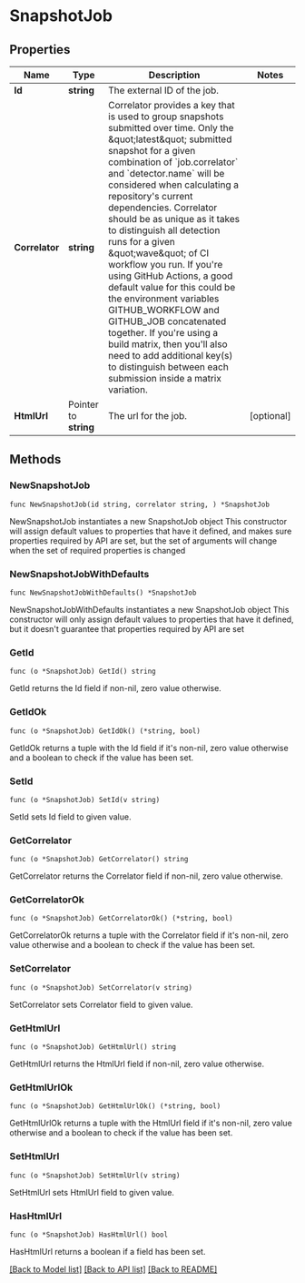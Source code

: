 # SnapshotJob

## Properties

Name | Type | Description | Notes
------------ | ------------- | ------------- | -------------
**Id** | **string** | The external ID of the job. | 
**Correlator** | **string** | Correlator provides a key that is used to group snapshots submitted over time. Only the \&quot;latest\&quot; submitted snapshot for a given combination of &#x60;job.correlator&#x60; and &#x60;detector.name&#x60; will be considered when calculating a repository&#39;s current dependencies. Correlator should be as unique as it takes to distinguish all detection runs for a given \&quot;wave\&quot; of CI workflow you run. If you&#39;re using GitHub Actions, a good default value for this could be the environment variables GITHUB_WORKFLOW and GITHUB_JOB concatenated together. If you&#39;re using a build matrix, then you&#39;ll also need to add additional key(s) to distinguish between each submission inside a matrix variation. | 
**HtmlUrl** | Pointer to **string** | The url for the job. | [optional] 

## Methods

### NewSnapshotJob

`func NewSnapshotJob(id string, correlator string, ) *SnapshotJob`

NewSnapshotJob instantiates a new SnapshotJob object
This constructor will assign default values to properties that have it defined,
and makes sure properties required by API are set, but the set of arguments
will change when the set of required properties is changed

### NewSnapshotJobWithDefaults

`func NewSnapshotJobWithDefaults() *SnapshotJob`

NewSnapshotJobWithDefaults instantiates a new SnapshotJob object
This constructor will only assign default values to properties that have it defined,
but it doesn't guarantee that properties required by API are set

### GetId

`func (o *SnapshotJob) GetId() string`

GetId returns the Id field if non-nil, zero value otherwise.

### GetIdOk

`func (o *SnapshotJob) GetIdOk() (*string, bool)`

GetIdOk returns a tuple with the Id field if it's non-nil, zero value otherwise
and a boolean to check if the value has been set.

### SetId

`func (o *SnapshotJob) SetId(v string)`

SetId sets Id field to given value.


### GetCorrelator

`func (o *SnapshotJob) GetCorrelator() string`

GetCorrelator returns the Correlator field if non-nil, zero value otherwise.

### GetCorrelatorOk

`func (o *SnapshotJob) GetCorrelatorOk() (*string, bool)`

GetCorrelatorOk returns a tuple with the Correlator field if it's non-nil, zero value otherwise
and a boolean to check if the value has been set.

### SetCorrelator

`func (o *SnapshotJob) SetCorrelator(v string)`

SetCorrelator sets Correlator field to given value.


### GetHtmlUrl

`func (o *SnapshotJob) GetHtmlUrl() string`

GetHtmlUrl returns the HtmlUrl field if non-nil, zero value otherwise.

### GetHtmlUrlOk

`func (o *SnapshotJob) GetHtmlUrlOk() (*string, bool)`

GetHtmlUrlOk returns a tuple with the HtmlUrl field if it's non-nil, zero value otherwise
and a boolean to check if the value has been set.

### SetHtmlUrl

`func (o *SnapshotJob) SetHtmlUrl(v string)`

SetHtmlUrl sets HtmlUrl field to given value.

### HasHtmlUrl

`func (o *SnapshotJob) HasHtmlUrl() bool`

HasHtmlUrl returns a boolean if a field has been set.


[[Back to Model list]](../README.md#documentation-for-models) [[Back to API list]](../README.md#documentation-for-api-endpoints) [[Back to README]](../README.md)



